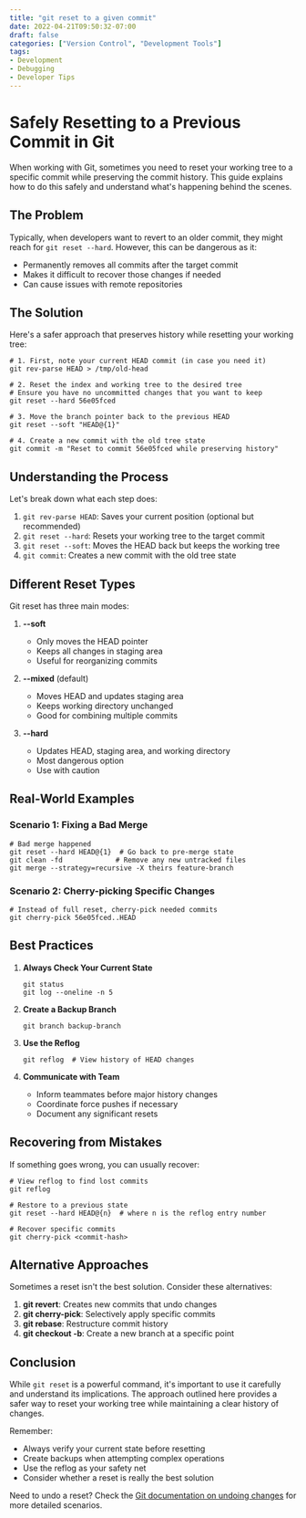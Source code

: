 ```yaml
---
title: "git reset to a given commit"
date: 2022-04-21T09:50:32-07:00
draft: false
categories: ["Version Control", "Development Tools"]
tags:
- Development
- Debugging
- Developer Tips
---
```


# Safely Resetting to a Previous Commit in Git

When working with Git, sometimes you need to reset your working tree to a specific commit while preserving the commit history. This guide explains how to do this safely and understand what's happening behind the scenes.

## The Problem

Typically, when developers want to revert to an older commit, they might reach for `git reset --hard`. However, this can be dangerous as it:
- Permanently removes all commits after the target commit
- Makes it difficult to recover those changes if needed
- Can cause issues with remote repositories

## The Solution

Here's a safer approach that preserves history while resetting your working tree:

```shell
# 1. First, note your current HEAD commit (in case you need it)
git rev-parse HEAD > /tmp/old-head

# 2. Reset the index and working tree to the desired tree
# Ensure you have no uncommitted changes that you want to keep
git reset --hard 56e05fced

# 3. Move the branch pointer back to the previous HEAD
git reset --soft "HEAD@{1}"

# 4. Create a new commit with the old tree state
git commit -m "Reset to commit 56e05fced while preserving history"
```

## Understanding the Process

Let's break down what each step does:

1. `git rev-parse HEAD`: Saves your current position (optional but recommended)
2. `git reset --hard`: Resets your working tree to the target commit
3. `git reset --soft`: Moves the HEAD back but keeps the working tree
4. `git commit`: Creates a new commit with the old tree state

## Different Reset Types

Git reset has three main modes:

1. **--soft**
   - Only moves the HEAD pointer
   - Keeps all changes in staging area
   - Useful for reorganizing commits

2. **--mixed** (default)
   - Moves HEAD and updates staging area
   - Keeps working directory unchanged
   - Good for combining multiple commits

3. **--hard**
   - Updates HEAD, staging area, and working directory
   - Most dangerous option
   - Use with caution

## Real-World Examples

### Scenario 1: Fixing a Bad Merge

```shell
# Bad merge happened
git reset --hard HEAD@{1}  # Go back to pre-merge state
git clean -fd             # Remove any new untracked files
git merge --strategy=recursive -X theirs feature-branch
```

### Scenario 2: Cherry-picking Specific Changes

```shell
# Instead of full reset, cherry-pick needed commits
git cherry-pick 56e05fced..HEAD
```

## Best Practices

1. **Always Check Your Current State**
   ```shell
   git status
   git log --oneline -n 5
   ```

2. **Create a Backup Branch**
   ```shell
   git branch backup-branch
   ```

3. **Use the Reflog**
   ```shell
   git reflog  # View history of HEAD changes
   ```

4. **Communicate with Team**
   - Inform teammates before major history changes
   - Coordinate force pushes if necessary
   - Document any significant resets

## Recovering from Mistakes

If something goes wrong, you can usually recover:

```shell
# View reflog to find lost commits
git reflog

# Restore to a previous state
git reset --hard HEAD@{n}  # where n is the reflog entry number

# Recover specific commits
git cherry-pick <commit-hash>
```

## Alternative Approaches

Sometimes a reset isn't the best solution. Consider these alternatives:

1. **git revert**: Creates new commits that undo changes
2. **git cherry-pick**: Selectively apply specific commits
3. **git rebase**: Restructure commit history
4. **git checkout -b**: Create a new branch at a specific point

## Conclusion

While `git reset` is a powerful command, it's important to use it carefully and understand its implications. The approach outlined here provides a safer way to reset your working tree while maintaining a clear history of changes.

Remember:
- Always verify your current state before resetting
- Create backups when attempting complex operations
- Use the reflog as your safety net
- Consider whether a reset is really the best solution

Need to undo a reset? Check the [Git documentation on undoing changes](https://git-scm.com/docs/git-reset#_examples) for more detailed scenarios.